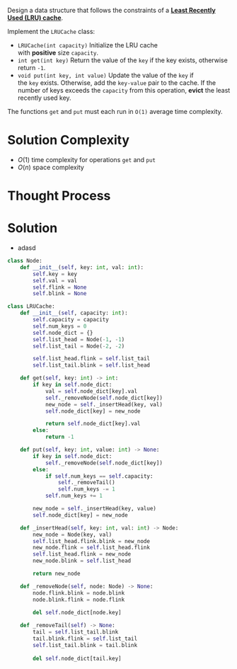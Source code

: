 Design a data structure that follows the constraints of a **[Least Recently Used (LRU) cache](https://en.wikipedia.org/wiki/Cache_replacement_policies#LRU)**.

Implement the `LRUCache` class:

- `LRUCache(int capacity)` Initialize the LRU cache with **positive** size `capacity`.
- `int get(int key)` Return the value of the `key` if the key exists, otherwise return `-1`.
- `void put(int key, int value)` Update the value of the `key` if the `key` exists. Otherwise, add the `key-value` pair to the cache. If the number of keys exceeds the `capacity` from this operation, **evict** the least recently used key.

The functions `get` and `put` must each run in `O(1)` average time complexity.
# Solution Complexity
- $O(1)$ time complexity for operations `get` and `put`
- $O(n)$ space complexity
# Thought Process
# Solution
- adasd
```Python
class Node:
	def __init__(self, key: int, val: int):
		self.key = key
		self.val = val
		self.flink = None
		self.blink = None

class LRUCache:
	def __init__(self, capacity: int):
		self.capacity = capacity
		self.num_keys = 0
		self.node_dict = {}
		self.list_head = Node(-1, -1)
		self.list_tail = Node(-2, -2)

		self.list_head.flink = self.list_tail
		self.list_tail.blink = self.list_head

	def get(self, key: int) -> int:
		if key in self.node_dict:
			val = self.node_dict[key].val
			self._removeNode(self.node_dict[key])
			new_node = self._insertHead(key, val)
			self.node_dict[key] = new_node

			return self.node_dict[key].val
		else:
			return -1

	def put(self, key: int, value: int) -> None:
		if key in self.node_dict:
			self._removeNode(self.node_dict[key])
		else:
			if self.num_keys == self.capacity:
				self._removeTail()
				self.num_keys -= 1
			self.num_keys += 1

		new_node = self._insertHead(key, value)
		self.node_dict[key] = new_node

	def _insertHead(self, key: int, val: int) -> Node:
		new_node = Node(key, val)
		self.list_head.flink.blink = new_node
		new_node.flink = self.list_head.flink
		self.list_head.flink = new_node
		new_node.blink = self.list_head

		return new_node

	def _removeNode(self, node: Node) -> None:
		node.flink.blink = node.blink
		node.blink.flink = node.flink
		
		del self.node_dict[node.key]

	def _removeTail(self) -> None:
		tail = self.list_tail.blink
		tail.blink.flink = self.list_tail
		self.list_tail.blink = tail.blink
		
		del self.node_dict[tail.key]
```